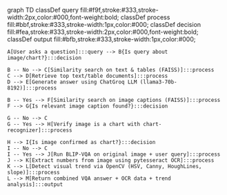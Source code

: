 graph TD
    classDef query fill:#f9f,stroke:#333,stroke-width:2px,color:#000,font-weight:bold;
    classDef process fill:#bbf,stroke:#333,stroke-width:1px,color:#000;
    classDef decision fill:#fea,stroke:#333,stroke-width:2px,color:#000,font-weight:bold;
    classDef output fill:#bfb,stroke:#333,stroke-width:1px,color:#000;

    A[User asks a question]:::query --> B{Is query about image/chart?}:::decision

    B -- No --> C[Similarity search on text & tables (FAISS)]:::process
    C --> D[Retrieve top text/table documents]:::process
    D --> E[Generate answer using ChatGroq LLM (llama3-70b-8192)]:::process

    B -- Yes --> F[Similarity search on image captions (FAISS)]:::process
    F --> G{Is relevant image caption found?}:::decision
    
    G -- No --> C
    G -- Yes --> H[Verify image is a chart with chart-recognizer]:::process

    H --> I{Is image confirmed as chart?}:::decision
    I -- No --> C
    I -- Yes --> J[Run BLIP-VQA on original image + user query]:::process
    J --> K[Extract numbers from image using pytesseract OCR]:::process
    K --> L[Detect visual trend via OpenCV (HSV, Canny, HoughLines, slope)]:::process
    L --> M[Return combined VQA answer + OCR data + trend analysis]:::output
